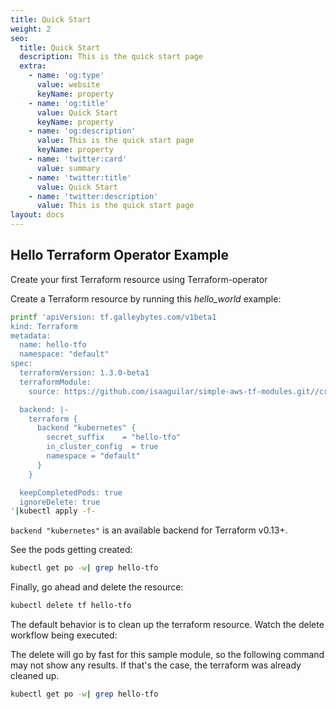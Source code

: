 ```yaml
---
title: Quick Start
weight: 2
seo:
  title: Quick Start
  description: This is the quick start page
  extra:
    - name: 'og:type'
      value: website
      keyName: property
    - name: 'og:title'
      value: Quick Start
      keyName: property
    - name: 'og:description'
      value: This is the quick start page
      keyName: property
    - name: 'twitter:card'
      value: summary
    - name: 'twitter:title'
      value: Quick Start
    - name: 'twitter:description'
      value: This is the quick start page
layout: docs
---
```


## Hello Terraform Operator Example

Create your first Terraform resource using Terraform-operator

Create a Terraform resource by running this _hello_world_ example:



```bash
printf 'apiVersion: tf.galleybytes.com/v1beta1
kind: Terraform
metadata:
  name: hello-tfo
  namespace: "default"
spec:
  terraformVersion: 1.3.0-beta1
  terraformModule:
    source: https://github.com/isaaguilar/simple-aws-tf-modules.git//create_file

  backend: |-
    terraform {
      backend "kubernetes" {
        secret_suffix    = "hello-tfo"
        in_cluster_config  = true
        namespace = "default"
      }
    }

  keepCompletedPods: true
  ignoreDelete: true
'|kubectl apply -f-
```

<div class="note">
  <code>backend "kubernetes"</code> is an available backend for Terraform v0.13+.
</div>

See the pods getting created:

```bash
kubectl get po -w| grep hello-tfo
```

Finally, go ahead and delete the resource:

```bash
kubectl delete tf hello-tfo
```

The default behavior is to clean up the terraform resource. Watch the delete workflow being executed:

<div class="note">
  The delete will go by fast for this sample module, so the following command may not show any results. If that's the case, the terraform was already cleaned up.
</div>

```bash
kubectl get po -w| grep hello-tfo
```